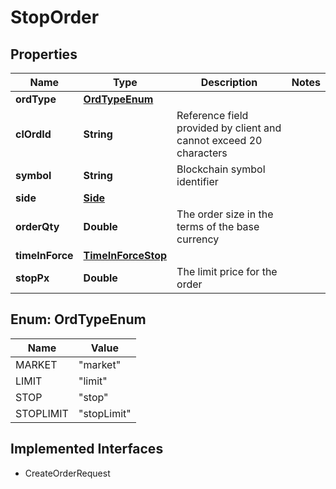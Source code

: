 

# StopOrder

## Properties

Name | Type | Description | Notes
------------ | ------------- | ------------- | -------------
**ordType** | [**OrdTypeEnum**](#OrdTypeEnum) |  | 
**clOrdId** | **String** | Reference field provided by client and cannot exceed 20 characters | 
**symbol** | **String** | Blockchain symbol identifier | 
**side** | [**Side**](Side.md) |  | 
**orderQty** | **Double** | The order size in the terms of the base currency | 
**timeInForce** | [**TimeInForceStop**](TimeInForceStop.md) |  | 
**stopPx** | **Double** | The limit price for the order | 



## Enum: OrdTypeEnum

Name | Value
---- | -----
MARKET | &quot;market&quot;
LIMIT | &quot;limit&quot;
STOP | &quot;stop&quot;
STOPLIMIT | &quot;stopLimit&quot;


## Implemented Interfaces

* CreateOrderRequest


